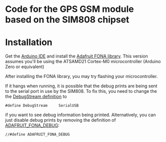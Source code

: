 # Code for the GPS GSM module based on the SIM808 chipset

# Installation
Get the [Arduino IDE](https://www.arduino.cc/en/main/software) and install the [Adafruit FONA library](https://learn.adafruit.com/adafruit-fona-mini-gsm-gprs-cellular-phone-module/arduino-test). This version assumes you'll be using the ATSAMD21 Cortex-M0 microcontroller (Arduino Zero or equivalent)

After installing the FONA library, you may try flashing your microcontroller.

If it hangs when running, it is possible that the debug prints are being sent to the serial port in use by the SIM808. To fix
this, you need to change the the [DebugStream definition](https://github.com/adafruit/Adafruit_FONA/blob/4a556e180fdeefb9518fac160a8abf915ae8c92c/includes/platform/FONAPlatStd.h#L49) to
    
    #define DebugStream		SerialUSB

if you want to see debug information being printed. Alternatively, you can just disable debug prints by removing the definition of [ADAFRUIT_FONA_DEBUG](https://github.com/adafruit/Adafruit_FONA/blob/4a556e180fdeefb9518fac160a8abf915ae8c92c/includes/FONAConfig.h#L31):

    //#define ADAFRUIT_FONA_DEBUG
